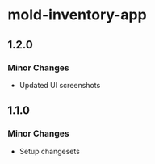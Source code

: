 # mold-inventory-app

## 1.2.0

### Minor Changes

- Updated UI screenshots

## 1.1.0

### Minor Changes

- Setup changesets

